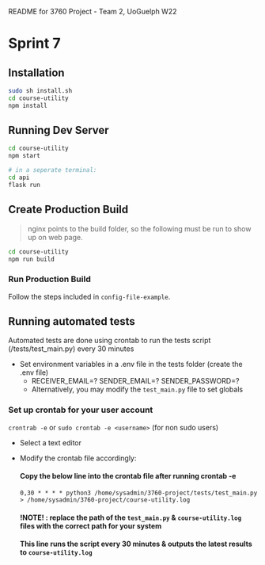 README for 3760 Project - Team 2, UoGuelph W22

# Sprint 7

## Installation

```bash
sudo sh install.sh
cd course-utility
npm install
```

## Running Dev Server

```bash
cd course-utility
npm start

# in a seperate terminal:
cd api
flask run
```

## Create Production Build

> nginx points to the build folder, so the following must be run to show up on web page.

```bash
cd course-utility
npm run build
```

### Run Production Build

Follow the steps included in `config-file-example`.


## Running automated tests

Automated tests are done using crontab to run the tests script (/tests/test_main.py) every 30 minutes

 - Set environment variables in a .env file in the tests folder (create the .env file)
   -  RECEIVER_EMAIL=?
      SENDER_EMAIL=?
      SENDER_PASSWORD=?
   - Alternatively, you may modify the `test_main.py` file to set globals

### Set up crontab for your user account

`crontrab -e` 
or
`sudo crontab -e <username>` (for non sudo users)

 - Select a text editor
 - Modify the crontab file accordingly:

    #### Copy the below line into the crontab file after running crontab -e 

    `0,30 * * * * python3 /home/sysadmin/3760-project/tests/test_main.py > /home/sysadmin/3760-project/course-utility.log`

    #### !NOTE! : replace the path of the `test_main.py` & `course-utility.log` files with the correct path for your system
    #### This line runs the script every 30 minutes & outputs the latest results to `course-utility.log`

